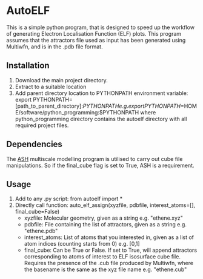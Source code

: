 # AutoELF

This is a simple python program, that is designed to speed up the workflow of generating Electron Localisation Function (ELF) plots. This program assumes that the attractors file used as input has been generated using Multiwfn, and is in the .pdb file format. 

## Installation

1. Download the main project directory.
2. Extract to a suitable location
3. Add parent directory location to PYTHONPATH environment variable: export PYTHONPATH=[path_to_parent_directory]:$PYTHONPATH e.g. export PYTHONPATH=$HOME/software/python_programming:$PYTHONPATH where python_programming directory contains the autoelf directory with all required project files.

## Dependencies

The [ASH](https://github.com/RagnarB83/ash) multiscale modelling program is utilised to carry out cube file manipulations. So if the final_cube flag is set to True, ASH is a requirement.

## Usage

1. Add to any .py script: from autoelf import *
2. Directly call function: auto_elf_assign(xyzfile, pdbfile, interest_atoms=[], final_cube=False)
    - xyzfile: Molecular geometry, given as a string e.g. "ethene.xyz"
    - pdbfile: File containing the list of attractors, given as a string e.g. "ethene.pdb"
    - interest_atoms: List of atoms that you interested in, given as a list of atom indices (counting starts from 0) e.g. [0,1]
    - final_cube: Can be True or False. If set to True, will append attractors corresponding to atoms of interest to ELF isosurface cube file. Requires the presence of the .cub file produced by Multiwfn, where the basename is the same as the xyz file name e.g. "ethene.cub"

